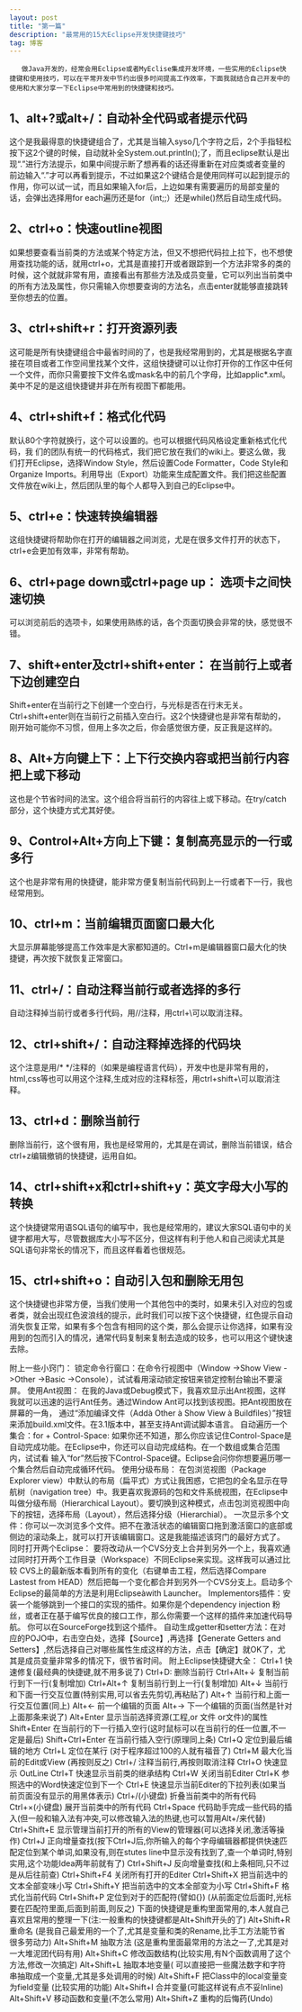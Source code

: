 ```yaml
---
layout: post
title: "第一篇"
description: "最常用的15大Eclipse开发快捷键技巧"
tag: 博客 
---   
```


       做Java开发的，经常会用Eclipse或者MyEclise集成开发环境，一些实用的Eclipse快捷键和使用技巧，可以在平常开发中节约出很多时间提高工作效率，下面我就结合自己开发中的使用和大家分享一下Eclipse中常用到的快捷键和技巧。
 
##	1、alt+?或alt+/：自动补全代码或者提示代码

这个是我最得意的快捷键组合了，尤其是当输入syso几个字符之后，2个手指轻松按下这2个键的时候，自动就补全System.out.println();了，而且eclipse默认是出现“.”进行方法提示，如果中间提示断了想再看的话还得重新在对应类或者变量的前边输入“.”才可以再看到提示，不过如果这2个键结合是使用同样可以起到提示的作用，你可以试一试，而且如果输入for后，上边如果有需要遍历的局部变量的话，会弹出选择用for each遍历还是for（int;;）还是while()然后自动生成代码。
 
##	2、ctrl+o：快速outline视图

如果想要查看当前类的方法或某个特定方法，但又不想把代码拉上拉下，也不想使用查找功能的话，就用ctrl+o，尤其是直接打开或者跟踪到一个方法非常多的类的时候，这个就就非常有用，直接看出有那些方法及成员变量，它可以列出当前类中的所有方法及属性，你只需输入你想要查询的方法名，点击enter就能够直接跳转至你想去的位置。
 
##	3、ctrl+shift+r：打开资源列表

这可能是所有快捷键组合中最省时间的了，也是我经常用到的，尤其是根据名字直接在项目或者工作空间里找某个文件，这组快捷键可以让你打开你的工作区中任何一个文件，而你只需要按下文件名或mask名中的前几个字母，比如applic*.xml。美中不足的是这组快捷键并非在所有视图下都能用。
 
##	4、ctrl+shift+f：格式化代码
 
默认80个字符就换行，这个可以设置的。也可以根据代码风格设定重新格式化代码，我 们的团队有统一的代码格式，我们把它放在我们的wiki上。要这么做，我们打开Eclipse，选择Window Style，然后设置Code Formatter，Code Style和Organize Imports。利用导出（Export）功能来生成配置文件。我们把这些配置文件放在wiki上，然后团队里的每个人都导入到自己的Eclipse中。
 
##	5、ctrl+e：快速转换编辑器

这组快捷键将帮助你在打开的编辑器之间浏览，尤是在很多文件打开的状态下，ctrl+e会更加有效率，非常有帮助。
 
##	6、ctrl+page down或ctrl+page up： 选项卡之间快速切换

可以浏览前后的选项卡，如果使用熟练的话，各个页面切换会非常的快，感觉很不错。
 
##	7、shift+enter及ctrl+shift+enter： 在当前行上或者下边创建空白

Shift+enter在当前行之下创建一个空白行，与光标是否在行末无关。Ctrl+shift+enter则在当前行之前插入空白行。这2个快捷键也是非常有帮助的，刚开始可能你不习惯，但用上多次之后，你会感觉很方便，反正我是这样的。
 
##	8、Alt+方向键上下：上下行交换内容或把当前行内容把上或下移动

这也是个节省时间的法宝。这个组合将当前行的内容往上或下移动。在try/catch部分，这个快捷方式尤其好使。
 
##	9、Control+Alt+方向上下键：复制高亮显示的一行或多行
这个也是非常有用的快捷键，能非常方便复制当前代码到上一行或者下一行，我也经常用到。
 
##	10、ctrl+m：当前编辑页面窗口最大化
 
大显示屏幕能够提高工作效率是大家都知道的。Ctrl+m是编辑器窗口最大化的快捷键，再次按下就恢复正常窗口。
 
##	11、ctrl+/：自动注释当前行或者选择的多行
自动注释掉当前行或者多行代码，用//注释，用ctrl+\可以取消注释。
 
##	12、ctrl+shift+/：自动注释掉选择的代码块

这个注意是用/* */注释的（如果是编程语言代码），开发中也是非常有用的，html,css等也可以用这个注释,生成对应的注释标签，用ctrl+shift+\可以取消注释。
 
##	13、ctrl+d：删除当前行

删除当前行，这个很有用，我也是经常用的，尤其是在调试，删除当前错误，结合ctrl+z编辑撤销的快捷键，运用自如。
 
##	14、ctrl+shift+x和ctrl+shift+y：英文字母大小写的转换
这个快捷键常用语SQL语句的编写中，我也是经常用的，建议大家SQL语句中的关键字都用大写，尽管数据库大小写不区分，但这样有利于他人和自己阅读尤其是SQL语句非常长的情况下，而且这样看着也很规范。
 
##	15、ctrl+shift+o：自动引入包和删除无用包
 
这个快捷键也非常方便，当我们使用一个其他包中的类时，如果未引入对应的包或者类，就会出现红色波浪线的提示，此时我们可以按下这个快捷键，红色提示自动消失恢复正常，如果有多个包含有相同的这个类，那么会提示让你选择，如果有没用到的包而引入的情况，通常代码复制来复制去造成的较多，也可以用这个键快速去除。

附上一些小窍门：
锁定命令行窗口：在命令行视图中（Window ->Show View ->Other ->Basic ->Console），试试看用滚动锁定按钮来锁定控制台输出不要滚屏。
使用Ant视图： 在我的Java或Debug模式下，我喜欢显示出Ant视图，这样我就可以迅速的运行Ant任务。通过Window Ant可以找到该视图。把Ant视图放在屏幕的一角， 通过“添加编译文件（Addà Other à Show View à Buildfiles）”按钮来添加build.xml文件。在3.1版本中，甚至支持Ant调试脚本语言。
自动遍历一个集合：for + Control-Space: 如果你还不知道，那么你应该记住Control-Space是自动完成功能。在Eclipse中，你还可以自动完成结构。在一个数组或集合范围内，试试看 输入“for”然后按下Control-Space键。Eclipse会问你你想要遍历哪一个集合然后自动完成循环代码。
使用分级布局： 在包浏览视图（Package Explorer view）中默认的布局（扁平式）方式让我困惑，它把包的全名显示在导航树（navigation tree）中。我更喜欢我源码的包和文件系统视图，在Eclipse中叫做分级布局（Hierarchical Layout）。要切换到这种模式，点击包浏览视图中向下的按钮，选择布局（Layout），然后选择分级（Hierarchial）。
一次显示多个文件：你可以一次浏览多个文件。把不在激活状态的编辑窗口拖到激活窗口的底部或侧边的滚动条上，就可以打开该编辑窗口。这是我能描述该窍门的最好方式了。
同时打开两个Eclipse： 要将改动从一个CVS分支上合并到另外一个上，我喜欢通过同时打开两个工作目录（Workspace）不同Eclipse来实现。这样我可以通过比较 CVS上的最新版本看到所有的变化（右键单击工程，然后选择Compare Lastest from HEAD）然后把每一个变化都合并到另外一个CVS分支上。启动多个Eclipse的最简单的方法是利用Eclipseàwith Launcher。
Implementors插件：安装一个能够跳到一个接口的实现的插件。如果你是个dependency injection 粉丝，或者正在基于编写优良的接口工作，那么你需要一个这样的插件来加速代码导航。 你可以在SourceForge找到这个插件。
自动生成getter和setter方法：在对应的POJO中，右击空白处，选择【Source】,再选择【Generate Getters and Setters】,然后选择自己对哪些属性生成这样的方法，点击【确定】就OK了，尤其是成员变量非常多的情况下，很节省时间。
附上Eclipse快捷键大全：
Ctrl+1 快速修复(最经典的快捷键,就不用多说了)
Ctrl+D: 删除当前行
Ctrl+Alt+↓ 复制当前行到下一行(复制增加)
Ctrl+Alt+↑ 复制当前行到上一行(复制增加)
Alt+↓ 当前行和下面一行交互位置(特别实用,可以省去先剪切,再粘贴了)
Alt+↑ 当前行和上面一行交互位置(同上)
Alt+← 前一个编辑的页面
Alt+→ 下一个编辑的页面(当然是针对上面那条来说了)
Alt+Enter 显示当前选择资源(工程,or 文件 or文件)的属性
Shift+Enter 在当前行的下一行插入空行(这时鼠标可以在当前行的任一位置,不一定是最后)
Shift+Ctrl+Enter 在当前行插入空行(原理同上条)
Ctrl+Q 定位到最后编辑的地方
Ctrl+L 定位在某行 (对于程序超过100的人就有福音了)
Ctrl+M 最大化当前的Edit或View (再按则反之)
Ctrl+/ 注释当前行,再按则取消注释
Ctrl+O 快速显示 OutLine
Ctrl+T 快速显示当前类的继承结构
Ctrl+W 关闭当前Editer
Ctrl+K 参照选中的Word快速定位到下一个
Ctrl+E 快速显示当前Editer的下拉列表(如果当前页面没有显示的用黑体表示)
Ctrl+/(小键盘) 折叠当前类中的所有代码
Ctrl+×(小键盘) 展开当前类中的所有代码
Ctrl+Space 代码助手完成一些代码的插入(但一般和输入法有冲突,可以修改输入法的热键,也可以暂用Alt+/来代替)
Ctrl+Shift+E 显示管理当前打开的所有的View的管理器(可以选择关闭,激活等操作)
Ctrl+J 正向增量查找(按下Ctrl+J后,你所输入的每个字母编辑器都提供快速匹配定位到某个单词,如果没有,则在stutes line中显示没有找到了,查一个单词时,特别实用,这个功能Idea两年前就有了)
Ctrl+Shift+J 反向增量查找(和上条相同,只不过是从后往前查)
Ctrl+Shift+F4 关闭所有打开的Editer
Ctrl+Shift+X 把当前选中的文本全部变味小写
Ctrl+Shift+Y 把当前选中的文本全部变为小写
Ctrl+Shift+F 格式化当前代码
Ctrl+Shift+P 定位到对于的匹配符(譬如{}) (从前面定位后面时,光标要在匹配符里面,后面到前面,则反之)
下面的快捷键是重构里面常用的,本人就自己喜欢且常用的整理一下(注:一般重构的快捷键都是Alt+Shift开头的了)
Alt+Shift+R 重命名 (是我自己最爱用的一个了,尤其是变量和类的Rename,比手工方法能节省很多劳动力)
Alt+Shift+M 抽取方法 (这是重构里面最常用的方法之一了,尤其是对一大堆泥团代码有用)
Alt+Shift+C 修改函数结构(比较实用,有N个函数调用了这个方法,修改一次搞定)
Alt+Shift+L 抽取本地变量( 可以直接把一些魔法数字和字符串抽取成一个变量,尤其是多处调用的时候)
Alt+Shift+F 把Class中的local变量变为field变量 (比较实用的功能)
Alt+Shift+I 合并变量(可能这样说有点不妥Inline)
Alt+Shift+V 移动函数和变量(不怎么常用)
Alt+Shift+Z 重构的后悔药(Undo)
